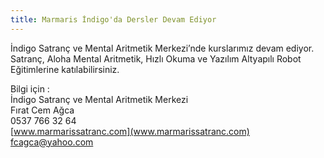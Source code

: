 ```yaml
---
title: Marmaris İndigo'da Dersler Devam Ediyor
---
```


İndigo Satranç ve Mental Aritmetik Merkezi’nde kurslarımız devam ediyor.  
Satranç, Aloha Mental Aritmetik, Hızlı Okuma ve Yazılım Altyapılı Robot Eğitimlerine katılabilirsiniz.   


Bilgi için :  
İndigo Satranç ve Mental Aritmetik Merkezi  
Fırat Cem Ağca  
0537 766 32 64  
[www.marmarissatranc.com](www.marmarissatranc.com)  
fcagca@yahoo.com
